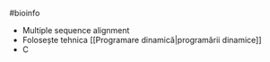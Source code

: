 #bioinfo
- Multiple sequence alignment
- Folosește tehnica [[Programare dinamică|programării dinamice]]
- C